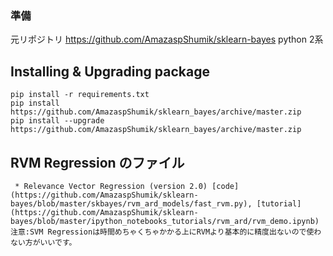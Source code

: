 ### 準備
元リポジトリ https://github.com/AmazaspShumik/sklearn-bayes
python 2系
## Installing & Upgrading package

    pip install -r requirements.txt
    pip install https://github.com/AmazaspShumik/sklearn_bayes/archive/master.zip
    pip install --upgrade https://github.com/AmazaspShumik/sklearn_bayes/archive/master.zip
## RVM Regression のファイル
     * Relevance Vector Regression (version 2.0) [code](https://github.com/AmazaspShumik/sklearn-bayes/blob/master/skbayes/rvm_ard_models/fast_rvm.py), [tutorial](https://github.com/AmazaspShumik/sklearn-bayes/blob/master/ipython_notebooks_tutorials/rvm_ard/rvm_demo.ipynb)
    注意:SVM Regressionは時間めちゃくちゃかかる上にRVMより基本的に精度出ないので使わない方がいいです。

